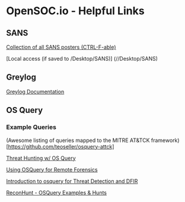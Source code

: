 # OpenSOC.io - Helpful Links

## SANS
[Collection of all SANS posters (CTRL-F-able)](https://www.sans.org/security-resources/posters/dfir)

[Local access (if saved to /Desktop/SANS)] (//Desktop/SANS)


## Greylog
[Greylog Documentation](https://docs.graylog.org/en/3.1/index.html#)


## OS Query

### Example Queries

(Awesome listing of queries mapped to the MITRE AT&TCK framework)[https://github.com/teoseller/osquery-attck]

[Threat Hunting w/ OS Query](https://resources.infosecinstitute.com/category/enterprise/threat-hunting/threat-hunting-solutions/how-to-build-a-threat-hunting-tool-in-10-steps/threat-hunting-with-osquery/#gref)

[Using OSQuery for Remote Forensics](https://blog.trailofbits.com/2019/05/31/using-osquery-for-remote-forensics/)

[Introduction to osquery for Threat Detection and DFIR](https://blog.rapid7.com/2016/05/09/introduction-to-osquery-for-threat-detection-dfir/)

[ReconHunt - OSQuery Examples & Hunts](https://rhq.reconinfosec.com/)
